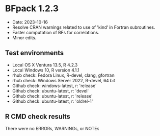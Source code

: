 # BFpack 1.2.3

* Date: 2023-10-16
* Resolve CRAN warnings related to use of 'kind' in Fortran subroutines.
* Faster computation of BFs for correlations.
* Minor edits.

## Test environments
* Local OS X Ventura 13.5, R 4.2.3
* Local Windows 10, R version 4.1.1
* rhub check: Fedora Linux, R-devel, clang, gfortran
* rhub check: Windows Server 2022, R-devel, 64 bit
* Github check: windows-latest, r: 'release'
* Github check: ubuntu-latest, r: 'devel'
* Github check: ubuntu-latest, r: 'release'
* Github check: ubuntu-latest, r: 'oldrel-1'

## R CMD check results
There were no ERRORs, WARNINGs, or NOTEs

